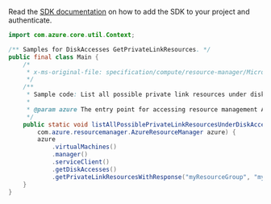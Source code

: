 Read the [SDK documentation](https://github.com/Azure/azure-sdk-for-java/blob/azure-resourcemanager_2.14.0/sdk/resourcemanager/azure-resourcemanager/README.md) on how to add the SDK to your project and authenticate.

```java
import com.azure.core.util.Context;

/** Samples for DiskAccesses GetPrivateLinkResources. */
public final class Main {
    /*
     * x-ms-original-file: specification/compute/resource-manager/Microsoft.Compute/stable/2021-12-01/examples/GetDiskAccessPrivateLinkResources.json
     */
    /**
     * Sample code: List all possible private link resources under disk access resource.
     *
     * @param azure The entry point for accessing resource management APIs in Azure.
     */
    public static void listAllPossiblePrivateLinkResourcesUnderDiskAccessResource(
        com.azure.resourcemanager.AzureResourceManager azure) {
        azure
            .virtualMachines()
            .manager()
            .serviceClient()
            .getDiskAccesses()
            .getPrivateLinkResourcesWithResponse("myResourceGroup", "myDiskAccess", Context.NONE);
    }
}
```
